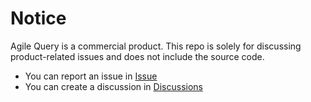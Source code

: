 # Notice
Agile Query is a commercial product. This repo is solely for discussing product-related issues and does not include the source code.

- You can report an issue in [Issue](https://github.com/agiquery/ask/issues)
- You can create a discussion in [Discussions](https://github.com/agiquery/ask/discussions)
